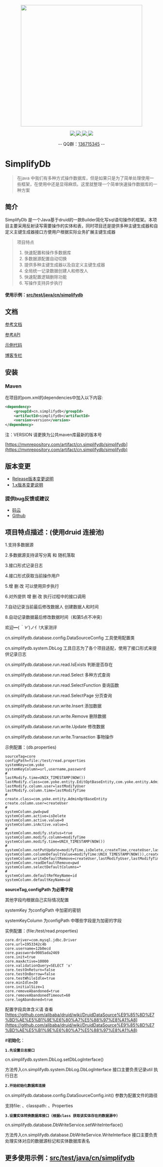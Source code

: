 <p align="center">
    <img src="https://images.gitee.com/uploads/images/2018/0917/155220_c5663c74_804942.png" width="400">
</p>
<p align="center">
	<a target="_blank" href="https://mvnrepository.com/artifact/cn.simplifydb/simplifydb">
		<img src="https://img.shields.io/maven-metadata/v/http/central.maven.org/maven2/cn/simplifydb/simplifydb/maven-metadata.xml.svg" ></img>
	</a>
	<a target="_blank" href="http://www.apache.org/licenses/LICENSE-2.0.html">
		<img src="http://img.shields.io/:license-apache-blue.svg" ></img>
	</a>
	<a target="_blank" href="https://www.oracle.com/technetwork/java/javase/downloads/index.html">
		<img src="https://img.shields.io/badge/JDK-1.8+-green.svg" ></img>
	</a>
	<a target="_blank" href="https://travis-ci.org/jiangzeyin/dbutil">
    	<img src="https://travis-ci.org/jiangzeyin/dbutil.svg?branch=master" ></img>
    </a>
</p>

<p align="center">
	-- QQ群：<a target="_blank" href="//shang.qq.com/wpa/qunwpa?idkey=6ba1c95552b1e944c14d898f4ac625ec5cacf119ef9a9fd67c91f3aff2ff88f1">136715345</a> --
</p>

#  SimplifyDb
>在java 中我们有多种方式操作数据库，但是如果只是为了简单处理使用一些框架，在使用中还是显得麻烦。这里就整理一个简单快速操作数据库的一种方案


## 简介
SimplifyDb 是一个Java基于druid的一款Builder简化写sql语句操作的框架。本项目主要采用反射读写需要操作的实体和表，同时项目还是提供多种主键生成器和自定义主键生成器接口方便用户根据实际业务扩展主键生成器
> 项目特点
> 1. 快速配置和操作多数据库
> 2. 多数据源配置自动切换
> 3. 提供多种主键生成器以及自定义主键生成器
> 4. 全局统一记录数据创建人和修改人
> 5. 快速配置逻辑删除功能
> 6. 写操作支持异步执行

#### 使用示例：[src/test/java/cn/simplifydb](src/test/java/cn/simplifydb)


## 文档 

[参考文档](https://gitee.com/jiangzeyin/dbutil/wikis)

[参考API](https://apidoc.gitee.com/jiangzeyin/dbutil/)

[示例代码](/src/test/java/cn/simplifydb/README.md)

[博客专栏](http://blog.csdn.net/column/details/17021.html)


## 安装

### Maven
在项目的pom.xml的dependencies中加入以下内容:

```xml
<dependency>
    <groupId>cn.simplifydb</groupId>
    <artifactId>simplifydb</artifactId>
    <version>version</version>
</dependency>
```
注：VERSION 请更换为公共maven库最新的版本号
 
 [https://mvnrepository.com/artifact/cn.simplifydb/simplifydb](https://mvnrepository.com/artifact/cn.simplifydb/simplifydb)

## 版本变更

- [Release版本变更说明](/CHANGELOG.md)
- [1.x版本变更说明](/CHANGELOG-1.x.md)

### 提供bug反馈或建议

- [码云](https://gitee.com/iangzeyin/dbutil/issues)
- [Github](https://github.com/jiangzeyin/dbutil/issues)


## 项目特点描述：(使用druid 连接池)

1.支持多数据源

2.多数据源支持读写分离 和 随机落取

3.接口形式记录日志

4.接口形式获取当前操作用户

5.增 删 改 可以使用异步执行

6.对外提供 增 删 改 执行过程中的接口调用

7.自动记录当前最后修改数据人 创建数据人和时间

8.自动记录数据最后修改数据时间（和第5点不冲突）

欢迎━(*｀∀´*)ノ亻!大家测评

cn.simplifydb.database.config.DataSourceConfig  工具使用配置类

cn.simplifydb.system.DbLog  工具日志为了各个项目适配，使用了接口形式来提供记录日志

cn.simplifydb.database.run.read.IsExists 判断是否存在

cn.simplifydb.database.run.read.Select 多种方式查询

cn.simplifydb.database.run.read.SelectFunction 查询函数

cn.simplifydb.database.run.read.SelectPage 分页查询

cn.simplifydb.database.run.write.Insert 添加数据

cn.simplifydb.database.run.write.Remove 删除数据

cn.simplifydb.database.run.write.Update 修改数据

cn.simplifydb.database.run.write.Transaction 事物操作

示例配置：(db.properties)

```
sourceTag=core
configPath=file:/test/read.properties
systemKey=com.yoke   
systemKeyColumn=url,username,password
#
lastModify.time=UNIX_TIMESTAMP(NOW())
lastModify.class=com.yoke.entity.EditOptBaseEntity,com.yoke.entity.AdminOptBaseEntity
lastModify.column.user=lastModifyUser
lastModify.column.time=lastModifyTime
#
create.class=com.yoke.entity.AdminOptBaseEntity
create.column.user=createUser
#
systemColumn.pwd=pwd
systemColumn.active=isDelete
systemColumn.active.value=0
systemColumn.inActive.value=1
#
systemColumn.modify.status=true
systemColumn.modify.column=modifyTime
systemColumn.modify.time=UNIX_TIMESTAMP(NOW())
#
systemColumn.notPutUpdate=modifyTime,isDelete,createTime,createUser,lastModifyUser,lastModifyTime,id
systemColumn.columnDefaultValue=modifyTime:UNIX_TIMESTAMP(NOW()),createTime:UNIX_TIMESTAMP(NOW())
systemColumn.writeDefaultRemove=createUser,lastModifyUser,lastModifyTime,id,isDelete
systemColumn.readDefaultRemove=pwd
systemColumn.selectDefaultColumns=*
#
systemColumn.defaultRefKeyName=id
systemColumn.defaultKeyName=id
```

**sourceTag,configPath 为必需字段**

其他字段均根据自己实际情况配置

systemKey 为configPath 中加密的密钥

systemKeyColumn  为configPath 中哪些字段是为加密的字段

实例配置：(file:/test/read.properties)

```
core.driver=com.mysql.jdbc.Driver
core.url=1953342c4b
core.username=12b0ecd
core.password=9085ada2469
core.init=true
core.maxActive=10000
core.validationQuery=SELECT 'x'
core.testOnReturn=false
core.testOnBorrow=false
core.testWhileIdle=true
core.minIdle=30
core.initialSize=1
core.removeAbandoned=true
core.removeAbandonedTimeout=60
core.logAbandoned=true
```
 
配置字段具体含义请 查看[https://github.com/alibaba/druid/wiki/DruidDataSource%E9%85%8D%E7%BD%AE%E5%B1%9E%E6%80%A7%E5%88%97%E8%A1%A8](https://github.com/alibaba/druid/wiki/DruidDataSource%E9%85%8D%E7%BD%AE%E5%B1%9E%E6%80%A7%E5%88%97%E8%A1%A8)

#**初始化**：

**`1.先设置日志接口`**

cn.simplifydb.system.DbLog.setDbLogInterface()

方法传入cn.simplifydb.system.DbLog.DbLogInterface 接口主要负责记录util 执行日志

**`2.开始初始化数据库连接`**

cn.simplifydb.database.config.DataSourceConfig.init()  参数为配置文件的路径

支持file: 、classpath: 、Properties

**`3.设置实体转换数据库接口（根据class 获取该实体存在的数据源中）`**

cn.simplifydb.database.DbWriteService.setWriteInterface()

方法传入cn.simplifydb.database.DbWriteService.WriteInterface 接口主要负责处理实体对应的数据源标记和实体数据库表名


## 更多使用示例：[src/test/java/cn/simplifydb](src/test/java/cn/simplifydb)

